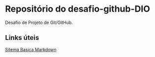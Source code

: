 # Repositório do desafio-github-DIO
Desafio de Projeto de Git/GitHub. 

## Links úteis 
[Sitema Basica Markdown](markdownguide.org/basic-syntax/)
